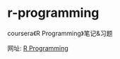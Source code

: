 # r-programming

coursera《R Programming》笔记&习题

网址: [R Programming](https://www.coursera.org/learn/r-programming/)
